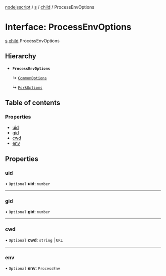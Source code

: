 [nodejsscript](../README.md) / [s](../modules/s.md) / [child](../modules/s.child.md) / ProcessEnvOptions

# Interface: ProcessEnvOptions

[s](../modules/s.md).[child](../modules/s.child.md).ProcessEnvOptions

## Hierarchy

- **`ProcessEnvOptions`**

  ↳ [`CommonOptions`](s.child.CommonOptions.md)

  ↳ [`ForkOptions`](s.child.ForkOptions.md)

## Table of contents

### Properties

- [uid](s.child.ProcessEnvOptions.md#uid)
- [gid](s.child.ProcessEnvOptions.md#gid)
- [cwd](s.child.ProcessEnvOptions.md#cwd)
- [env](s.child.ProcessEnvOptions.md#env)

## Properties

### uid

• `Optional` **uid**: `number`

___

### gid

• `Optional` **gid**: `number`

___

### cwd

• `Optional` **cwd**: `string` \| `URL`

___

### env

• `Optional` **env**: `ProcessEnv`
